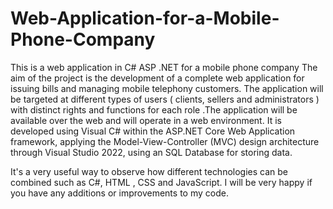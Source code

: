 # Web-Application-for-a-Mobile-Phone-Company
This is a web application in C# ASP .NET for a mobile phone company
The aim of the project is the development of a complete web application for issuing bills and managing mobile telephony customers. The application will be targeted at different types of users ( clients, sellers and administrators ) with distinct rights and functions for each role .The application will be available over the web and will operate in a web environment. 
It is developed using Visual C# within the ASP.NET Core Web Application framework, applying the Model-View-Controller (MVC) design architecture through Visual Studio 2022, using an SQL Database for storing data.

It's a very useful way to observe how different technologies can be combined such as C#, HTML , CSS and JavaScript.
I will be very happy if you have any additions or improvements to my code.
